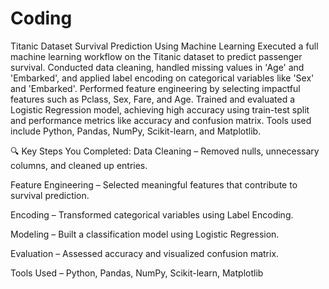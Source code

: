 # Coding 
Titanic Dataset Survival Prediction Using Machine Learning
Executed a full machine learning workflow on the Titanic dataset to predict passenger survival. Conducted data cleaning, handled missing values in 'Age' and 'Embarked', and applied label encoding on categorical variables like 'Sex' and 'Embarked'. Performed feature engineering by selecting impactful features such as Pclass, Sex, Fare, and Age. Trained and evaluated a Logistic Regression model, achieving high accuracy using train-test split and performance metrics like accuracy and confusion matrix. Tools used include Python, Pandas, NumPy, Scikit-learn, and Matplotlib.

🔍 Key Steps You Completed:
Data Cleaning – Removed nulls, unnecessary columns, and cleaned up entries.

Feature Engineering – Selected meaningful features that contribute to survival prediction.

Encoding – Transformed categorical variables using Label Encoding.

Modeling – Built a classification model using Logistic Regression.

Evaluation – Assessed accuracy and visualized confusion matrix.

Tools Used – Python, Pandas, NumPy, Scikit-learn, Matplotlib

